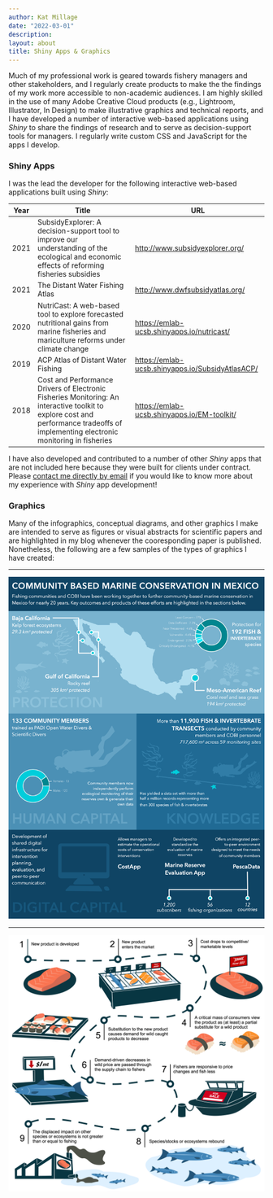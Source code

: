 ```yaml
---
author: Kat Millage
date: "2022-03-01"
description: 
layout: about
title: Shiny Apps & Graphics
---
```


Much of my professional work is geared towards fishery managers and other stakeholders, and I regularly create products to make the the findings of my work more accessible to non-academic audiences. I am highly skilled in the use of many Adobe Creative Cloud products (e.g., Lightroom, Illustrator, In Design) to make illustrative graphics and technical reports, and I have developed a number of interactive web-based applications using *Shiny* to share the findings of research and to serve as decision-support tools for managers. I regularly write custom CSS and JavaScript for the apps I develop. 

### Shiny Apps

I was the lead the developer for the following interactive web-based applications built using *Shiny*: 

| Year | Title | URL | 
| - | - | - |
| 2021 | SubsidyExplorer: A decision-support tool to improve our understanding of the ecological and economic effects of reforming fisheries subsidies | http://www.subsidyexplorer.org/ |
| 2021 | The Distant Water Fishing Atlas | http://www.dwfsubsidyatlas.org/ |
| 2020 | NutriCast: A web-based tool to explore forecasted nutritional gains from marine fisheries and mariculture reforms under climate change | https://emlab-ucsb.shinyapps.io/nutricast/ |
| 2019 | ACP Atlas of Distant Water Fishing | https://emlab-ucsb.shinyapps.io/SubsidyAtlasACP/ |
| 2018 | Cost and Performance Drivers of Electronic Fisheries Monitoring: An interactive toolkit to explore cost and performance tradeoffs of implementing electronic monitoring in fisheries | https://emlab-ucsb.shinyapps.io/EM-toolkit/ |

I have also developed and contributed to a number of other *Shiny* apps that are not included here because they were built for clients under contract. Please [contact me directly by email](mailto:millagek@gmail.com) if you would like to know more about my experience with *Shiny* app development! 

### Graphics

Many of the infographics, conceptual diagrams, and other graphics I make are intended to serve as figures or visual abstracts for scientific papers and are highlighted in my blog whenever the cooresponding paper is published. Nonetheless, the following are a few samples of the types of graphics I have created: 

<hr>

![](cobi_policy_brief_infographic.png)

<hr>

![](figure_1_final.png)